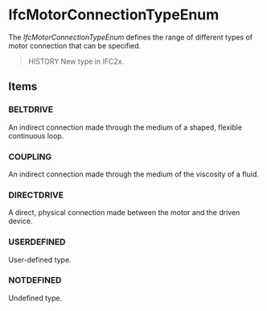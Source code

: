 # IfcMotorConnectionTypeEnum

The _IfcMotorConnectionTypeEnum_ defines the range of different types of motor connection that can be specified.
<!-- end of short definition -->

> HISTORY New type in IFC2x.

## Items

### BELTDRIVE
An indirect connection made through the medium of a shaped, flexible continuous loop.

### COUPLING
An indirect connection made through the medium of the viscosity of a fluid.

### DIRECTDRIVE
A direct, physical connection made between the motor and the driven device.

### USERDEFINED
User-defined type.

### NOTDEFINED
Undefined type.
